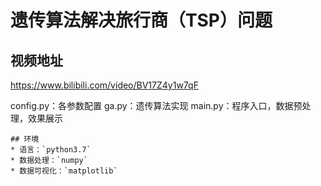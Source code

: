 # 遗传算法解决旅行商（TSP）问题
## 视频地址
<https://www.bilibili.com/video/BV17Z4y1w7qF>

config.py：各参数配置
ga.py：遗传算法实现
main.py：程序入口，数据预处理，效果展示
```
## 环境
* 语言：`python3.7`
* 数据处理：`numpy`
* 数据可视化：`matplotlib`
